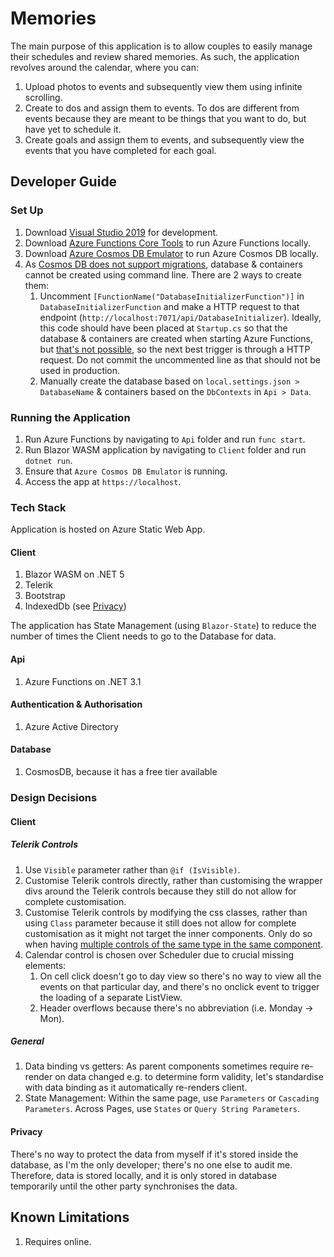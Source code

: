 # Memories

The main purpose of this application is to allow couples to easily manage their schedules and review shared memories. As such, the application revolves around the calendar, where you can:

1. Upload photos to events and subsequently view them using infinite scrolling.
1. Create to dos and assign them to events. To dos are different from events because they are meant to be things that you want to do, but have yet to schedule it.
1. Create goals and assign them to events, and subsequently view the events that you have completed for each goal.

## Developer Guide

### Set Up

1. Download [Visual Studio 2019](https://visualstudio.microsoft.com/downloads/) for development.
1. Download [Azure Functions Core Tools](https://docs.microsoft.com/en-us/azure/azure-functions/functions-run-local?tabs=windows%2Ccsharp%2Cbash#v2) to run Azure Functions locally.
1. Download [Azure Cosmos DB Emulator](https://docs.microsoft.com/en-us/azure/cosmos-db/local-emulator?tabs=cli%2Cssl-netstd21) to run Azure Cosmos DB locally.
1. As [Cosmos DB does not support migrations](https://github.com/dotnet/efcore/issues/13200), database & containers cannot be created using command line. There are 2 ways to create them:
    1. Uncomment `[FunctionName("DatabaseInitializerFunction")]` in `DatabaseInitializerFunction` and make a HTTP request to that endpoint (`http://localhost:7071/api/DatabaseInitializer`). Ideally, this code should have been placed at `Startup.cs` so that the database & containers are created when starting Azure Functions, but [that's not possible](https://docs.microsoft.com/en-us/azure/azure-functions/functions-dotnet-dependency-injection#caveats), so the next best trigger is through a HTTP request. Do not commit the uncommented line as that should not be used in production.
    1. Manually create the database based on `local.settings.json > DatabaseName` & containers based on the `DbContexts` in `Api > Data`.

### Running the Application

1. Run Azure Functions by navigating to `Api` folder and run `func start`.
1. Run Blazor WASM application by navigating to `Client` folder and run `dotnet run`.
1. Ensure that `Azure Cosmos DB Emulator` is running.
1. Access the app at `https://localhost`.

### Tech Stack

Application is hosted on Azure Static Web App.

#### Client

1. Blazor WASM on .NET 5
1. Telerik
1. Bootstrap
1. IndexedDb (see [Privacy](#Privacy))

The application has State Management (using `Blazor-State`) to reduce the number of times the Client needs to go to the Database for data.

#### Api

1. Azure Functions on .NET 3.1

#### Authentication & Authorisation

1. Azure Active Directory

#### Database

1. CosmosDB, because it has a free tier available

### Design Decisions

#### Client

##### Telerik Controls

1. Use `Visible` parameter rather than `@if (IsVisible)`.
1. Customise Telerik controls directly, rather than customising the wrapper divs around the Telerik controls because they still do not allow for complete customisation.
1. Customise Telerik controls by modifying the css classes, rather than using `Class` parameter because it still does not allow for complete customisation as it might not target the inner components. Only do so when having [multiple controls of the same type in the same component](https://www.telerik.com/forums/reliability-of-overriding-kendo-css-classes).
1. Calendar control is chosen over Scheduler due to crucial missing elements:
    1. On cell click doesn't go to day view so there's no way to view all the events on that particular day, and there's no onclick event to trigger the loading of a separate ListView.
    1. Header overflows because there's no abbreviation (i.e. Monday -> Mon).

##### General

1. Data binding vs getters: As parent components sometimes require re-render on data changed e.g. to determine form validity, let's standardise with data binding as it automatically re-renders client.
1. State Management: Within the same page, use `Parameters` or `Cascading Parameters`. Across Pages, use `States` or `Query String Parameters`.

#### Privacy

There's no way to protect the data from myself if it's stored inside the database, as I'm the only developer; there's no one else to audit me. Therefore, data is stored locally, and it is only stored in database temporarily until the other party synchronises the data.

## Known Limitations

1. Requires online.
